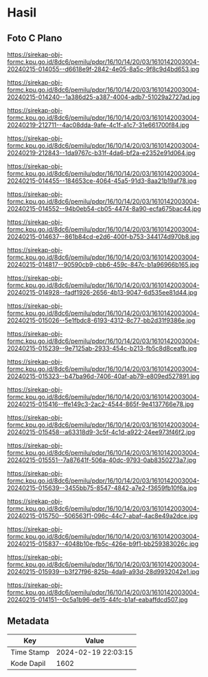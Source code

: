 # Hasil

## Foto C Plano

https://sirekap-obj-formc.kpu.go.id/8dc6/pemilu/pdpr/16/10/14/20/03/1610142003004-20240215-014055--d6618e9f-2842-4e05-8a5c-9f8c9d4bd653.jpg

https://sirekap-obj-formc.kpu.go.id/8dc6/pemilu/pdpr/16/10/14/20/03/1610142003004-20240215-014240--1a386d25-a387-4004-adb7-51029a2727ad.jpg

https://sirekap-obj-formc.kpu.go.id/8dc6/pemilu/pdpr/16/10/14/20/03/1610142003004-20240219-212711--4ac08dda-9afe-4c1f-a1c7-31e661700f84.jpg

https://sirekap-obj-formc.kpu.go.id/8dc6/pemilu/pdpr/16/10/14/20/03/1610142003004-20240219-212843--1da9767c-b31f-4da6-bf2a-e2352e91d064.jpg

https://sirekap-obj-formc.kpu.go.id/8dc6/pemilu/pdpr/16/10/14/20/03/1610142003004-20240215-014455--184653ce-4064-45a5-91d3-8aa21b19af78.jpg

https://sirekap-obj-formc.kpu.go.id/8dc6/pemilu/pdpr/16/10/14/20/03/1610142003004-20240215-014552--94b0eb54-cb05-4474-8a90-ecfa675bac44.jpg

https://sirekap-obj-formc.kpu.go.id/8dc6/pemilu/pdpr/16/10/14/20/03/1610142003004-20240215-014637--861b84cd-e2d6-400f-b753-344174d970b8.jpg

https://sirekap-obj-formc.kpu.go.id/8dc6/pemilu/pdpr/16/10/14/20/03/1610142003004-20240215-014817--90590cb9-cbb6-459c-847c-b1a96966b165.jpg

https://sirekap-obj-formc.kpu.go.id/8dc6/pemilu/pdpr/16/10/14/20/03/1610142003004-20240215-014928--fadf1926-2656-4b13-9047-6d535ee81d44.jpg

https://sirekap-obj-formc.kpu.go.id/8dc6/pemilu/pdpr/16/10/14/20/03/1610142003004-20240215-015026--5e1fbdc8-6193-4312-8c77-bb2d31f9386e.jpg

https://sirekap-obj-formc.kpu.go.id/8dc6/pemilu/pdpr/16/10/14/20/03/1610142003004-20240215-015239--9e7125ab-2933-454c-b213-fb5c8d8ceafb.jpg

https://sirekap-obj-formc.kpu.go.id/8dc6/pemilu/pdpr/16/10/14/20/03/1610142003004-20240215-015323--b47ba96d-7406-40af-ab79-e809ed527891.jpg

https://sirekap-obj-formc.kpu.go.id/8dc6/pemilu/pdpr/16/10/14/20/03/1610142003004-20240215-015416--ffe149c3-2ac2-4544-865f-9e4137766e78.jpg

https://sirekap-obj-formc.kpu.go.id/8dc6/pemilu/pdpr/16/10/14/20/03/1610142003004-20240215-015458--a63318d9-3c5f-4c1d-a922-24ee973f46f2.jpg

https://sirekap-obj-formc.kpu.go.id/8dc6/pemilu/pdpr/16/10/14/20/03/1610142003004-20240215-015551--7a87641f-506a-40dc-9793-0ab8350273a7.jpg

https://sirekap-obj-formc.kpu.go.id/8dc6/pemilu/pdpr/16/10/14/20/03/1610142003004-20240215-015639--3455bb75-8547-4842-a7e2-f3659fb10f6a.jpg

https://sirekap-obj-formc.kpu.go.id/8dc6/pemilu/pdpr/16/10/14/20/03/1610142003004-20240215-015750--506563f1-096c-44c7-abaf-4ac8e49a2dce.jpg

https://sirekap-obj-formc.kpu.go.id/8dc6/pemilu/pdpr/16/10/14/20/03/1610142003004-20240215-015837--4048b10e-fb5c-426e-b9f1-bb259383026c.jpg

https://sirekap-obj-formc.kpu.go.id/8dc6/pemilu/pdpr/16/10/14/20/03/1610142003004-20240215-015939--b3f27f96-825b-4da9-a93d-28d9932042e1.jpg

https://sirekap-obj-formc.kpu.go.id/8dc6/pemilu/pdpr/16/10/14/20/03/1610142003004-20240215-014151--0c5a1b96-de15-44fc-b1af-eabaffdcd507.jpg


## Metadata

| Key        | Value               |
| ---------- | ------------------- |
| Time Stamp | 2024-02-19 22:03:15 |
| Kode Dapil | 1602                |



